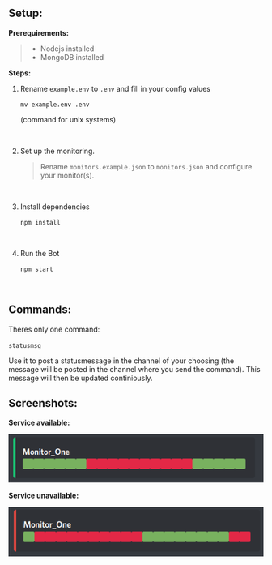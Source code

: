 ## Setup:

**Prerequirements:**

> - Nodejs installed
> - MongoDB installed

**Steps:**

1. Rename `example.env` to `.env` and fill in your config values
    
    ```console
    mv example.env .env
    ```
    (command for unix systems)

<br>

2. Set up the monitoring. 
    
    > Rename `monitors.example.json` to `monitors.json` and configure your monitor(s).

<br>

3. Install dependencies
    
    ```console
    npm install
    ```
<br>

4. Run the Bot
    
    ```console
    npm start
    ```
<br>

## Commands:

Theres only one command: 

`statusmsg` 

Use it to post a statusmessage in the channel of your choosing (the message will be posted in the channel where you send the command). This message will then be updated continiously.


## Screenshots:

**Service available:**

![Service Up](./assets/Statusbot_demo_serviceup.png)

**Service unavailable:**

![Service Down](./assets/Statusbot_demo_servicedown.png)